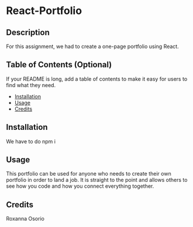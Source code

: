# React-Portfolio

## Description

For this assignment, we had to create a one-page portfolio using React.

## Table of Contents (Optional)

If your README is long, add a table of contents to make it easy for users to find what they need.

- [Installation](#installation)
- [Usage](#usage)
- [Credits](#credits)

## Installation

We have to do npm i

## Usage

This portfolio can be used for anyone who needs to create their own portfolio in order to land a job. It is straight to the point and allows others to see how you code and how you connect everything together.

## Credits

Roxanna Osorio

